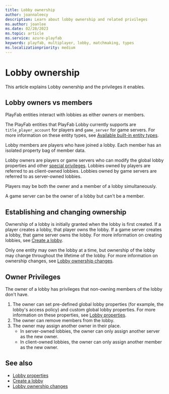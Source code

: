 ```yaml
---
title: Lobby ownership
author: joannaleecy
description: Learn about lobby ownership and related privileges
ms.author: joanlee
ms.date: 02/28/2023
ms.topic: article
ms.service: azure-playfab
keywords: playfab, multiplayer, lobby, matchmaking, types
ms.localizationpriority: medium
---
```


# Lobby ownership
 

This article explains Lobby ownership and the privileges it enables.

## Lobby owners vs members

PlayFab entities interact with lobbies as either owners or members.

The PlayFab entities that PlayFab Lobby currently supports are `title_player_account` for players and `game_server` for game servers. For more information on these entity types, see [Available built-in entity types](/gaming/playfab/features/data/entities/available-built-in-entity-types).

Lobby members are players who have joined a lobby. Each member has an isolated property bag of member data.

Lobby owners are players or game servers who can modify the global lobby properties and other [special privileges](#owner-privileges). Lobbies owned by players are referred to as client-owned lobbies. Lobbies owned by game servers are referred to as server-owned lobbies.

Players may be both the owner and a member of a lobby simultaneously.

A game server can be the owner of a lobby but can't be a member.

## Establishing and changing ownership

Ownership of a lobby is initially granted when the lobby is first created. If a player creates a lobby, that player owns the lobby. If a game server creates a lobby, that game server owns the lobby. For more information on creating lobbies, see [Create a lobby](create-a-lobby.md).

Only one entity may own the lobby at a time, but ownership of the lobby may change throughout the lifetime of the lobby. For more information on ownership changes, see [Lobby ownership changes](ownership-changes.md).

## Owner Privileges

The owner of a lobby has privileges that non-owning members of the lobby don't have.

1. The owner can set pre-defined global lobby properties (for example, the lobby's access policy) and custom global lobby properties. For more information on these properties, see [Lobby properties](lobby-properties.md).
2. The owner can remove members from the lobby.
3. The owner may assign another owner in their place.
    * In server-owned lobbies, the owner can only assign another server as the new owner.
    * In client-owned lobbies, the owner can only assign another member as the new owner.

## See also

* [Lobby properties](lobby-properties.md)
* [Create a lobby](create-a-lobby.md)
* [Lobby ownership changes](ownership-changes.md)
